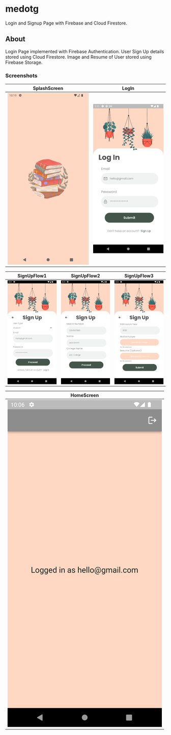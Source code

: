 # medotg

Login and Signup Page with Firebase and Cloud Firestore.

## About

Login Page implemented with Firebase Authentication. 
User Sign Up details stored using Cloud Firestore. 
Image and Resume of User stored using Firebase Storage.


### Screenshots


| SplashScreen                                   | LogIn                                    |
|:-----------------------------------------------:|:-----------------------------------------:|
| ![SplashScreen](Screenshots/SplashScreen.png) | ![LogIn](Screenshots/LogIn.png)         |



| SignUpFlow1                                 | SignUpFlow2                                   | SignUpFlow3                               |
|:--------------------------------------------:|:------------------------------------------:| :-----------------------------------------:|
| ![SignUpFlow1](Screenshots/SignUpFlow1.png)   | ![SignUpFlow2](Screenshots/SignUpFlow2.png)  | ![SignUpFlow3](Screenshots/SignUpFlow3.png) |



| HomeScreen                                   | 
|:-----------------------------------------------:|
| ![HomeScreen](Screenshots/HomeScreen.png) | 
